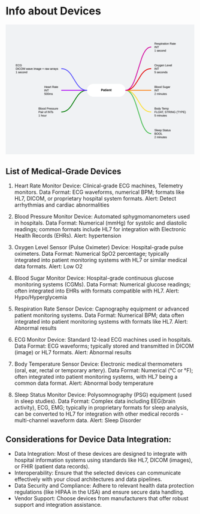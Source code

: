 # Info about Devices

<img src="https://github.com/lynnlangit/architects-who-code/blob/main/Kata-2024/images/patient-devices.png" width=800>

## List of Medical-Grade Devices

1. Heart Rate Monitor
Device: Clinical-grade ECG machines, Telemetry monitors.
Data Format: ECG waveforms, numerical BPM; formats like HL7, DICOM, or proprietary hospital system formats.
Alert: Detect arrhythmias and cardiac abnormalities

2. Blood Pressure Monitor
Device: Automated sphygmomanometers used in hospitals.
Data Format: Numerical (mmHg) for systolic and diastolic readings; common formats include HL7 for integration with Electronic Health Records (EHRs).
Alert: hypertension

3. Oxygen Level Sensor (Pulse Oximeter)
Device: Hospital-grade pulse oximeters.
Data Format: Numerical SpO2 percentage; typically integrated into patient monitoring systems with HL7 or similar medical data formats.
Alert: Low O2

4. Blood Sugar Monitor
Device: Hospital-grade continuous glucose monitoring systems (CGMs).
Data Format: Numerical glucose readings; often integrated into EHRs with formats compatible with HL7.
Alert: Hypo/Hyperglycemia

5. Respiration Rate Sensor
Device: Capnography equipment or advanced patient monitoring systems.
Data Format: Numerical BPM; data often integrated into patient monitoring systems with formats like HL7.
Alert: Abnormal results

6. ECG Monitor
Device: Standard 12-lead ECG machines used in hospitals.
Data Format: ECG waveforms; typically stored and transmitted in DICOM (image) or HL7 formats.
Alert: Abnormal results

7. Body Temperature Sensor
Device: Electronic medical thermometers (oral, ear, rectal or temporary artery).
Data Format: Numerical (°C or °F); often integrated into patient monitoring systems, with HL7 being a common data format.
Alert: Abnormal body temperature

8. Sleep Status Monitor
Device: Polysomnography (PSG) equipment (used in sleep studies).
Data Format: Complex data including EEG(brain activity), ECG, EMG; typically in proprietary formats for sleep analysis, can be converted to HL7 for integration with other medical records - multi-channel waveform data.
Alert: Sleep Disorder

## Considerations for Device Data Integration:
- Data Integration: Most of these devices are designed to integrate with hospital information systems using standards like HL7, DICOM (images), or FHIR (patient data records).
- Interoperability: Ensure that the selected devices can communicate effectively with your cloud architectures and data pipelines.
- Data Security and Compliance: Adhere to relevant health data protection regulations (like HIPAA in the USA) and ensure secure data handling.
- Vendor Support: Choose devices from manufacturers that offer robust support and integration assistance.
